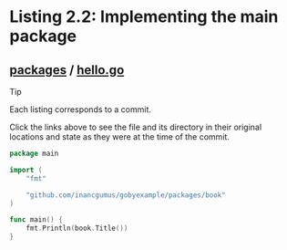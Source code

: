 # Listing 2.2: Implementing the main package

## [packages](https://github.com/inancgumus/gobyexample/blob/4b8ecc5e5680f9fdee448eeb89a7aad3b432753d/packages) / [hello.go](https://github.com/inancgumus/gobyexample/blob/4b8ecc5e5680f9fdee448eeb89a7aad3b432753d/packages/hello.go)

> [!TIP]
> Each listing corresponds to a commit.
>
> Click the links above to see the file and its directory in their original locations and state as they were at the time of the commit.

```go
package main

import (
	"fmt"

	"github.com/inancgumus/gobyexample/packages/book"
)

func main() {
	fmt.Println(book.Title())
}
```

